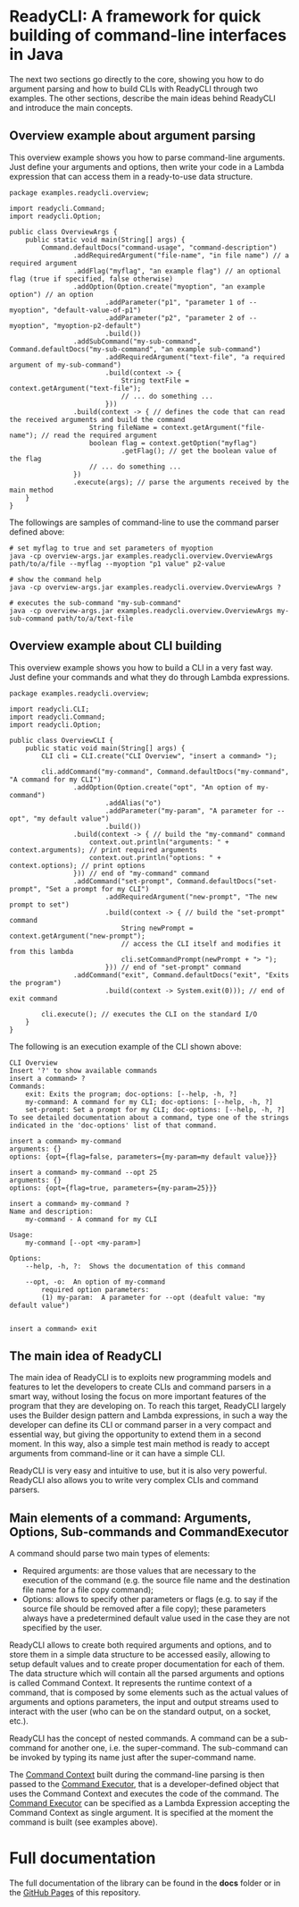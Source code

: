 # ReadyCLI: A framework for quick building of command-line interfaces in Java
The next two sections go directly to the core, showing you how to do argument parsing and how to build CLIs with ReadyCLI through two examples. The other sections, describe the main ideas behind ReadyCLI and introduce the main concepts.

## Overview example about argument parsing
This overview example shows you how to parse command-line arguments.
Just define your arguments and options, then write your code in a Lambda expression that can access them in a ready-to-use data structure.

~~~
package examples.readycli.overview;

import readycli.Command;
import readycli.Option;

public class OverviewArgs {
	public static void main(String[] args) {
		Command.defaultDocs("command-usage", "command-description")
				.addRequiredArgument("file-name", "in file name") // a required argument
				.addFlag("myflag", "an example flag") // an optional flag (true if specified, false otherwise)
				.addOption(Option.create("myoption", "an example option") // an option
						.addParameter("p1", "parameter 1 of --myoption", "default-value-of-p1")
						.addParameter("p2", "parameter 2 of --myoption", "myoption-p2-default")
						.build())
				.addSubCommand("my-sub-command", Command.defaultDocs("my-sub-command", "an example sub-command")
						.addRequiredArgument("text-file", "a required argument of my-sub-command")
						.build(context -> {
							String textFile = context.getArgument("text-file");
							// ... do something ...
						}))
				.build(context -> { // defines the code that can read the received arguments and build the command
					String fileName = context.getArgument("file-name"); // read the required argument
					boolean flag = context.getOption("myflag")
							.getFlag(); // get the boolean value of the flag
					// ... do something ...
				})
				.execute(args); // parse the arguments received by the main method
	}
}
~~~

The followings are samples of command-line to use the command parser defined above:

~~~
# set myflag to true and set parameters of myoption
java -cp overview-args.jar examples.readycli.overview.OverviewArgs path/to/a/file --myflag --myoption "p1 value" p2-value

# show the command help
java -cp overview-args.jar examples.readycli.overview.OverviewArgs ?

# executes the sub-command "my-sub-command"
java -cp overview-args.jar examples.readycli.overview.OverviewArgs my-sub-command path/to/a/text-file

~~~

## Overview example about CLI building
This overview example shows you how to build a CLI in a very fast way.
Just define your commands and what they do through Lambda expressions.

~~~
package examples.readycli.overview;

import readycli.CLI;
import readycli.Command;
import readycli.Option;

public class OverviewCLI {
	public static void main(String[] args) {
		CLI cli = CLI.create("CLI Overview", "insert a command> ");

		cli.addCommand("my-command", Command.defaultDocs("my-command", "A command for my CLI")
				.addOption(Option.create("opt", "An option of my-command")
						.addAlias("o")
						.addParameter("my-param", "A parameter for --opt", "my default value")
						.build())
				.build(context -> { // build the "my-command" command
					context.out.println("arguments: " + context.arguments); // print required arguments
					context.out.println("options: " + context.options); // print options
				})) // end of "my-command" command
				.addCommand("set-prompt", Command.defaultDocs("set-prompt", "Set a prompt for my CLI")
						.addRequiredArgument("new-prompt", "The new prompt to set")
						.build(context -> { // build the "set-prompt" command
							String newPrompt = context.getArgument("new-prompt");
							// access the CLI itself and modifies it from this lambda
							cli.setCommandPrompt(newPrompt + "> ");
						})) // end of "set-prompt" command
				.addCommand("exit", Command.defaultDocs("exit", "Exits the program")
						.build(context -> System.exit(0))); // end of exit command

		cli.execute(); // executes the CLI on the standard I/O
	}
}
~~~

The following is an execution example of the CLI shown above:

~~~
CLI Overview
Insert '?' to show available commands
insert a command> ?
Commands:
	exit: Exits the program; doc-options: [--help, -h, ?]
	my-command: A command for my CLI; doc-options: [--help, -h, ?]
	set-prompt: Set a prompt for my CLI; doc-options: [--help, -h, ?]
To see detailed documentation about a command, type one of the strings indicated in the 'doc-options' list of that command.

insert a command> my-command
arguments: {}
options: {opt={flag=false, parameters={my-param=my default value}}}

insert a command> my-command --opt 25
arguments: {}
options: {opt={flag=true, parameters={my-param=25}}}

insert a command> my-command ?
Name and description:
	my-command - A command for my CLI

Usage:
	my-command [--opt <my-param>]

Options:
	--help, -h, ?:  Shows the documentation of this command

	--opt, -o:  An option of my-command
		required option parameters:
		(1)	my-param:  A parameter for --opt (deafult value: "my default value")


insert a command> exit

~~~

## The main idea of ReadyCLI
The main idea of ReadyCLI is to exploits new programming models and features to let the developers to create CLIs and command parsers in a smart way, without losing the focus on more important features of the program that they are developing on. To reach this target, ReadyCLI largely uses the Builder design pattern and Lambda expressions, in such a way the developer can define its CLI or command parser in a very compact and essential way, but giving the opportunity to extend them in a second moment. In this way, also a simple test main method is ready to accept arguments from command-line or it can have a simple CLI.

ReadyCLI is very easy and intuitive to use, but it is also very powerful. ReadyCLI also allows you to write very complex CLIs and command parsers.

## Main elements of a command: Arguments, Options, Sub-commands and CommandExecutor
A command should parse two main types of elements:

- Required arguments: are those values that are necessary to the execution of the command (e.g. the source file name and the destination file name for a file copy command);
- Options: allows to specify other parameters or flags (e.g. to say if the source file should be removed after a file copy); these parameters always have a predetermined default value used in the case they are not specified by the user.

ReadyCLI allows to create both required arguments and options, and to store them in a simple data structure to be accessed easily, allowing to setup default values and to create proper documentation for each of them. The data structure which will contain all the parsed arguments and options is called Command Context. It represents the runtime context of a command, that is composed by some elements such as the actual values of arguments and options parameters, the input and output streams used to interact with the user (who can be on the standard output, on a socket, etc.).

ReadyCLI has the concept of nested commands. A command can be a sub-command for another one, i.e. the super-command. The sub-command can be invoked by typing its name just after the super-command name.

The [Command Context](https://sv-giampa.github.io/ReadyCLI/readycli/CommandContext.html) built during the command-line parsing is then passed to the [Command Executor](https://sv-giampa.github.io/ReadyCLI/readycli/CommandExecutor.html), that is a developer-defined object that uses the Command Context and executes the code of the command. The [Command Executor](https://sv-giampa.github.io/ReadyCLI/readycli/CommandExecutor.html) can be specified as a Lambda Expression accepting the Command Context as single argument. It is specified at the moment the command is built (see examples above).

# Full documentation
The full documentation of the library can be found in the  __docs__  folder or in the [GitHub Pages](https://sv-giampa.github.io/ReadyCLI/index.html) of this repository.
